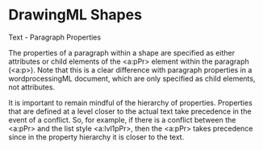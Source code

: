 # DrawingML Shapes

Text - Paragraph Properties

The properties of a paragraph within a shape are specified as either attributes or child elements of the <a:pPr> element within the paragraph (<a:p>). Note that this is a clear difference with paragraph properties in a wordprocessingML document, which are only specified as child elements, not attributes.

It is important to remain mindful of the hierarchy of properties. Properties that are defined at a level closer to the actual text take precedence in the event of a conflict. So, for example, if there is a conflict between the <a:pPr> and the list style <a:lvl1pPr>, then the <a:pPr> takes precedence since in the property hierarchy it is closer to the text.

